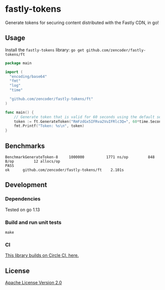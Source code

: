 # fastly-tokens

Generate tokens for securing content distributed with the Fastly CDN, in go!

## Usage
Install the ```fastly-tokens``` library:
```go get github.com/zencoder/fastly-tokens/ft```

```go
package main

import (
  "encoding/base64"
  "fmt"
  "log"
  "time"

  "github.com/zencoder/fastly-tokens/ft"
)

func main() {
	// Generate token that is valid for 60 seconds using the default secret
	token := ft.GenerateToken("RmFzdGx5IFRva2VuIFRlc3Q=", 60*time.Second, base64.StdEncoding)
	fmt.Printf("Token: %s\n", token)
}
```

## Benchmarks
```shell
BenchmarkGenerateToken-8   	 1000000	      1771 ns/op	     848 B/op	      12 allocs/op
PASS
ok  	github.com/zencoder/fastly-tokens/ft	2.101s
```

## Development

### Dependencies

Tested on go 1.13

### Build and run unit tests

    make

### CI

[This library builds on Circle CI, here.](https://circleci.com/gh/zencoder/fastly-tokens/)

## License

[Apache License Version 2.0](LICENSE)

